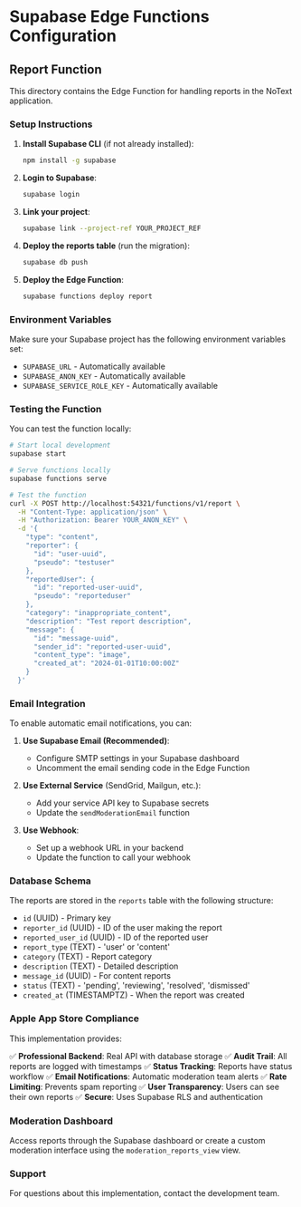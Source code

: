 # Supabase Edge Functions Configuration

## Report Function

This directory contains the Edge Function for handling reports in the NoText application.

### Setup Instructions

1. **Install Supabase CLI** (if not already installed):
   ```bash
   npm install -g supabase
   ```

2. **Login to Supabase**:
   ```bash
   supabase login
   ```

3. **Link your project**:
   ```bash
   supabase link --project-ref YOUR_PROJECT_REF
   ```

4. **Deploy the reports table** (run the migration):
   ```bash
   supabase db push
   ```

5. **Deploy the Edge Function**:
   ```bash
   supabase functions deploy report
   ```

### Environment Variables

Make sure your Supabase project has the following environment variables set:

- `SUPABASE_URL` - Automatically available
- `SUPABASE_ANON_KEY` - Automatically available
- `SUPABASE_SERVICE_ROLE_KEY` - Automatically available

### Testing the Function

You can test the function locally:

```bash
# Start local development
supabase start

# Serve functions locally
supabase functions serve

# Test the function
curl -X POST http://localhost:54321/functions/v1/report \
  -H "Content-Type: application/json" \
  -H "Authorization: Bearer YOUR_ANON_KEY" \
  -d '{
    "type": "content",
    "reporter": {
      "id": "user-uuid",
      "pseudo": "testuser"
    },
    "reportedUser": {
      "id": "reported-user-uuid", 
      "pseudo": "reporteduser"
    },
    "category": "inappropriate_content",
    "description": "Test report description",
    "message": {
      "id": "message-uuid",
      "sender_id": "reported-user-uuid",
      "content_type": "image",
      "created_at": "2024-01-01T10:00:00Z"
    }
  }'
```

### Email Integration

To enable automatic email notifications, you can:

1. **Use Supabase Email (Recommended)**:
   - Configure SMTP settings in your Supabase dashboard
   - Uncomment the email sending code in the Edge Function

2. **Use External Service** (SendGrid, Mailgun, etc.):
   - Add your service API key to Supabase secrets
   - Update the `sendModerationEmail` function

3. **Use Webhook**:
   - Set up a webhook URL in your backend
   - Update the function to call your webhook

### Database Schema

The reports are stored in the `reports` table with the following structure:

- `id` (UUID) - Primary key
- `reporter_id` (UUID) - ID of the user making the report
- `reported_user_id` (UUID) - ID of the reported user
- `report_type` (TEXT) - 'user' or 'content'
- `category` (TEXT) - Report category
- `description` (TEXT) - Detailed description
- `message_id` (UUID) - For content reports
- `status` (TEXT) - 'pending', 'reviewing', 'resolved', 'dismissed'
- `created_at` (TIMESTAMPTZ) - When the report was created

### Apple App Store Compliance

This implementation provides:

✅ **Professional Backend**: Real API with database storage
✅ **Audit Trail**: All reports are logged with timestamps
✅ **Status Tracking**: Reports have status workflow
✅ **Email Notifications**: Automatic moderation team alerts
✅ **Rate Limiting**: Prevents spam reporting
✅ **User Transparency**: Users can see their own reports
✅ **Secure**: Uses Supabase RLS and authentication

### Moderation Dashboard

Access reports through the Supabase dashboard or create a custom moderation interface using the `moderation_reports_view` view.

### Support

For questions about this implementation, contact the development team.
